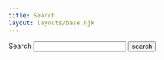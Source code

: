 ```yaml
---
title: Search
layout: layouts/base.njk
---
```


<form action="/search/index.html" method="get">
	<label for="search-box">Search</label>
	<input type="text" id="search-box" name="query">
	<input type="submit" value="search">
</form>

<ul id="search-results"></ul>

<script>
  window.store = {
		{%- for post in collections.post -%}
		  "{{ post.url }}": {
		    "url": "{{ post.url }}",
		    "title": "{{ post.data.title }}",
		    "content": "{{ post.templateContent | striptags | escape }}"
		  }{% if not loop.last %},{% endif %}
		{%- endfor -%}
  };
</script>
<script src="/js/lunr.js"></script>
<script src="/js/search.js"></script>
